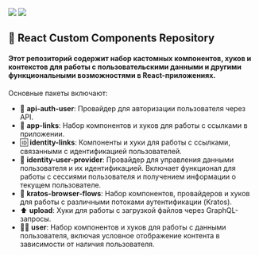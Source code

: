 
[//]: # 'VERSIONS'

[<img src="https://img.shields.io/static/v1?style=for-the-badge&label=%40atls%2Fschematics&message=0.0.13&labelColor=ECEEF5&color=D7DCEB">](https://npmjs.com/package/@atls/schematics) [<img src="https://img.shields.io/static/v1?style=for-the-badge&label=%40atls%2Freact-kratos-browser-flows&message=0.0.2&labelColor=43CFF4&color=2DBFE6">](https://npmjs.com/package/@atls/react-kratos-browser-flows)

[//]: # 'VERSIONS'

## 🎯 **React Custom Components Repository**

#### Этот репозиторий содержит набор кастомных компонентов, хуков и контекстов для работы с пользовательскими данными и другими функциональными возможностями в React-приложениях. 

Основные пакеты включают:

- 🔐 **api-auth-user**: Провайдер для авторизации пользователя через API.
- 🔗 **app-links**: Набор компонентов и хуков для работы с ссылками в приложении.
- 🆔 **identity-links**: Компоненты и хуки для работы с ссылками, связанными с идентификацией пользователей.
- 👤 **identity-user-provider**: Провайдер для управления данными пользователя и их идентификацией. Включает функционал для работы с сессиями пользователя и получением информации о текущем пользователе.
- 🔄 **kratos-browser-flows**: Набор компонентов, провайдеров и хуков для работы с различными потоками аутентификации (Kratos).
- ⬆️ **upload**: Хуки для работы с загрузкой файлов через GraphQL-запросы.
- 🧑‍💻 **user**: Набор компонентов и хуков для работы с данными пользователя, включая условное отображение контента в зависимости от наличия пользователя.
